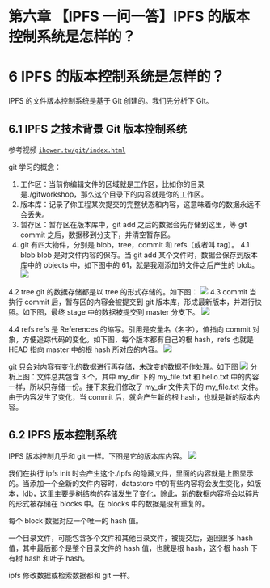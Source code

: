 # 第六章 【IPFS 一问一答】IPFS 的版本控制系统是怎样的？

# 6 IPFS 的版本控制系统是怎样的？

IPFS 的文件版本控制系统是基于 Git 创建的。我们先分析下 Git。

## 6.1 IPFS 之技术背景 Git 版本控制系统

参考视频 [`ihower.tw/git/index.html`](https://ihower.tw/git/index.html)

git 学习的概念：

1.  工作区：当前你编辑文件的区域就是工作区，比如你的目录是./gitworkshop，那么这个目录下的内容就是你的工作区。
2.  版本库：记录了你工程某次提交的完整状态和内容，这意味着你的数据永远不会丢失。
3.  暂存区：暂存区在版本库中，git add 之后的数据会先存储到这里，等 git commit 之后，数据移到分支下，并清空暂存区。
4.  git 有四大物件，分别是 blob，tree，commit 和 refs（或者叫 tag）。 4.1 blob blob 是对文件内容的保存。当 git add 某个文件时，数据会保存到版本库中的 objects 中，如下图中的 61，就是我刚添加的文件之后产生的 blob。 ![](img/8bf85c4f255e986813e5d8ada2d772e6.jpg)

4.2 tree git 的数据存储都是以 tree 的形式存储的。如下图： ![](img/15c34ed5bc621cfd0c34177f6543c9fd.jpg) 4.3 commit 当执行 commit 后，暂存区的内容会被提交到 git 版本库，形成最新版本，并进行快照。如下图，最终 stage 中的数据被提交到 master 分支下。 ![](img/3ad2a98a9aea35e25065e20b9aa7ea78.jpg)

4.4 refs refs 是 References 的缩写。引用是变量名（名字），值指向 commit 对象，方便追踪代码的变化。如下图，每个版本都有自己的根 hash，refs 也就是 HEAD 指向 master 中的根 hash 所对应的内容。 ![](img/d8e8f13dbea8207cac753c255804039a.jpg)

git 只会对内容有变化的数据进行再存储，未改变的数据不作处理。如下图 ![](img/ad30aaba0f07eaa9bc36647419099d3f.jpg) 分析上图：文件总共包含 3 个，其中 my_dir 下的 my_file.txt 和 hello.txt 中的内容一样，所以只存储一份。接下来我们修改了 my_dir 文件夹下的 my_file.txt 文件。由于内容发生了变化，当 commit 后，就会产生新的根 hash，也就是新的版本内容。

## 6.2 IPFS 版本控制系统

IPFS 版本控制几乎和 git 一样。下图是它的版本库内容。 ![](img/33634f9e96ce1aa8230f6126ace236d4.jpg)

我们在执行 ipfs init 时会产生这个./ipfs 的隐藏文件，里面的内容就是上图显示的。当添加一个全新的文件内容时，datastore 中的有些内容将会发生变化，如版本，ldb，这里主要是树结构的存储发生了变化，除此，新的数据内容将会以碎片的形式被存储在 blocks 中。在 blocks 中的数据是没有重复的。

每个 block 数据对应一个唯一的 hash 值。

一个目录文件，可能包含多个文件和其他目录文件，被提交后，返回很多 hash 值，其中最后那个是整个目录文件的 hash 值，也就是根 hash，这个根 hash 下有树 hash 和叶子 hash。

ipfs 修改数据或检索数据都和 git 一样。